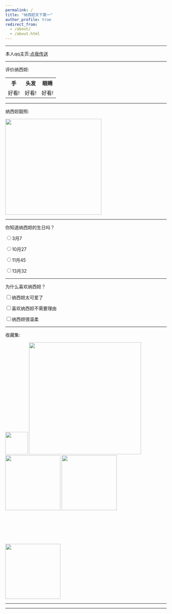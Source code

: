 ```yaml
---
permalink: /
title: "纳西妲天下第一"
author_profile: true
redirect_from: 
  - /about/
  - /about.html
---
```

<html>
  
  <head>
<link rel="stylesheet" href="/assets/css/style.css">
  </head>
  
  <body>
<hr>
<p id="cl">本人qq主页:<a 
href ="https://qm.qq.com/q/QEjb2t4e6A"
targer ="_blank">点我传送
</a></p>
<hr>
<p id="cl">评价纳西妲:</p>
<table>   
    <tr>
        <th>手</th>
        <th>头发</th>
        <th>眼睛</th>
    </tr>
    <tr>
        <td>好看!</td>
        <td>好看!</td>
        <td>好看!</td>
    </tr>
</table>
<hr>
<p id="cl">纳西妲靓照:</p>
<img src="https://i.postimg.cc/Y9v6kLK9/nxd.png"
height ="300">
<hr>
<form>
    <label id="cl">你知道纳西妲的生日吗？</label><br>
    <p id="sc"><input type="radio" name="one">3月7</p>
    <p id="sc"><input type="radio" name="one">10月27</p>
    <p id="sc"><input type="radio" name="one">11月45</p>
    <p id="sc"><input type="radio" name="one">13月32</p>
</form>
<hr>
<form>
  <label id="cl">为什么喜欢纳西妲？</label><br>
  <p id="sc"><input type="checkbox" name="cause">纳西妲太可爱了</p>
  <p id="sc"><input type="checkbox" name="cause"
>喜欢纳西妲不需要理由</p>
  <p id="sc"><input type="checkbox" name="cause"
>纳西妲很温柔</p>
</form>
<hr>
<p id="cl">收藏集:</p>
<div>    
<span class="fl">
  <img
src="https://i.postimg.cc/Bb8CMV7P/1745115039051.png" width="70">
</span>

<span class="test">
  <img src="https://i.postimg.cc/9MnV56xm/Image-22103248167870.jpg" width="350"></span><br>

<span class="testt">
   <img src="https://i.postimg.cc/QtrKJ0vR/1745110279608.jpg" width="172"></span>
   
<span class="ot testtt">
  <img src="https://i.postimg.cc/d3gy1S0v/IMG-20250419-221249.jpg" width="172"></span>
<br><br><br><br><br><br><br>
<span class="ot testtt">
  <img src="https://i.postimg.cc/c483jZDJ/IMG-20250419-221259.jpg" width="172">
</span> <br>  
</div>
<hr>
<hr>
  </body>
</html>
